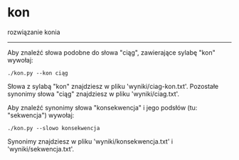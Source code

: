 # kon

rozwiązanie konia

--------------------------------------------------------------------------------

Aby znaleźć słowa podobne do słowa "ciąg", zawierające sylabę "kon" wywołaj:

`./kon.py --kon ciąg`

Słowa z sylabą "kon" znajdziesz w pliku 'wyniki/ciag-kon.txt'.
Pozostałe synonimy słowa "ciąg" znajdziesz w pliku 'wyniki/ciag.txt'.

Aby znaleźć synonimy słowa "konsekwencja" i jego podsłów (tu: "sekwencja") wywołaj:

`./kon.py --slowo konsekwencja`

Synonimy znajdziesz w pliku 'wyniki/konsekwencja.txt' i 'wyniki/sekwencja.txt'.
